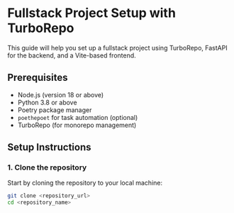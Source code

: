 # Fullstack Project Setup with TurboRepo

This guide will help you set up a fullstack project using TurboRepo, FastAPI for the backend, and a Vite-based frontend.

## Prerequisites

- Node.js (version 18 or above)
- Python 3.8 or above
- Poetry package manager
- `poethepoet` for task automation (optional)
- TurboRepo (for monorepo management)

## Setup Instructions

### 1. Clone the repository

Start by cloning the repository to your local machine:

```bash
git clone <repository_url>
cd <repository_name>
